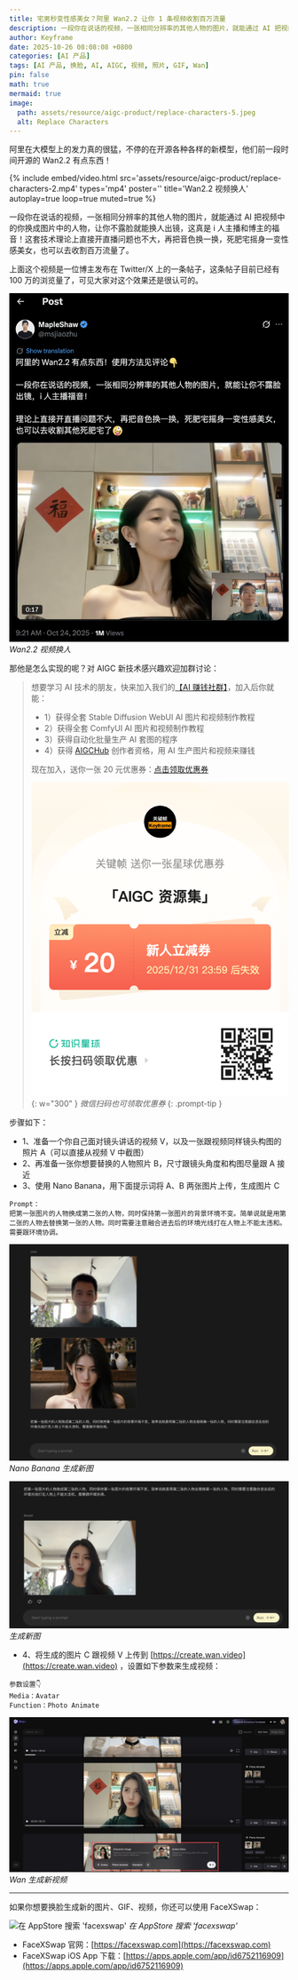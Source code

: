 ```yaml
---
title: 宅男秒变性感美女？阿里 Wan2.2 让你 1 条视频收割百万流量
description: 一段你在说话的视频，一张相同分辨率的其他人物的图片，就能通过 AI 把视频中的你换成图片中的人物。
author: Keyframe
date: 2025-10-26 08:08:08 +0800
categories: [AI 产品]
tags: [AI 产品, 换脸, AI, AIGC, 视频, 照片, GIF, Wan]
pin: false
math: true
mermaid: true
image:
  path: assets/resource/aigc-product/replace-characters-5.jpeg
  alt: Replace Characters
---
```




阿里在大模型上的发力真的很猛，不停的在开源各种各样的新模型，他们前一段时间开源的 Wan2.2 有点东西！


{%
  include embed/video.html
  src='assets/resource/aigc-product/replace-characters-2.mp4'
  types='mp4'
  poster=''
  title='Wan2.2 视频换人'
  autoplay=true
  loop=true
  muted=true
%}

一段你在说话的视频，一张相同分辨率的其他人物的图片，就能通过 AI 把视频中的你换成图片中的人物，让你不露脸就能换人出镜，这真是 i 人主播和博主的福音！这套技术理论上直接开直播问题也不大，再把音色换一换，死肥宅摇身一变性感美女，也可以去收割百万流量了。


上面这个视频是一位博主发布在 Twitter/X 上的一条帖子，这条帖子目前已经有 100 万的浏览量了，可见大家对这个效果还是很认可的。

![视频换人](assets/resource/aigc-product/replace-characters-1.png)
_Wan2.2 视频换人_

那他是怎么实现的呢？对 AIGC 新技术感兴趣欢迎加群讨论：


>想要学习 AI 技术的朋友，快来加入我们的<a href="https://t.zsxq.com/nd3Wj" target="_blank" rel="noopener noreferrer">【AI 赚钱社群】</a>，加入后你就能：
>
>- 1）获得全套 Stable Diffusion WebUI AI 图片和视频制作教程
>- 2）获得全套 ComfyUI AI 图片和视频制作教程
>- 3）获得自动化批量生产 AI 套图的程序
>- 4）获得 <a href="https://aigchub.ai" target="_blank" rel="noopener noreferrer">AIGCHub</a> 创作者资格，用 AI 生产图片和视频来赚钱
>
>现在加入，送你一张 20 元优惠券：<a href="https://t.zsxq.com/nd3Wj" target="_blank" rel="noopener noreferrer">点击领取优惠券</a>
>
>![知识星球新人优惠券](assets/img/aigc-zsxq-coupon.png){: w="300" }
>_微信扫码也可领取优惠券_
{: .prompt-tip }





步骤如下：


- 1、准备一个你自己面对镜头讲话的视频 V，以及一张跟视频同样镜头构图的照片 A（可以直接从视频 V 中截图）
- 2、再准备一张你想要替换的人物照片 B，尺寸跟镜头角度和构图尽量跟 A 接近
- 3、使用 Nano Banana，用下面提示词将 A、B 两张图片上传，生成图片 C

```
Prompt：
把第一张图片的人物换成第二张的人物，同时保持第一张图片的背景环境不变。简单说就是用第二张的人物去替换第一张的人物。同时需要注意融合进去后的环境光线打在人物上不能太违和。需要跟环境协调。
```

![使用 Nano Banana 生成新图](assets/resource/aigc-product/replace-characters-3.jpeg)
_Nano Banana 生成新图_

![生成新图 C](assets/resource/aigc-product/replace-characters-4.jpeg)
_生成新图_


- 4、将生成的图片 C 跟视频 V 上传到 [https://create.wan.video](https://create.wan.video) ，设置如下参数来生成视频：

```
参数设置👇
Media：Avatar
Function：Photo Animate
```

![使用 Wan 生成新视频](assets/resource/aigc-product/replace-characters-5.jpeg)
_Wan 生成新视频_

---

如果你想要换脸生成新的图片、GIF、视频，你还可以使用 FaceXSwap：

![在 AppStore 搜索 'facexswap'](resource/aigc-influence/aigc-influence-70/facexswap-2.png)
_在 AppStore 搜索 'facexswap'_


- FaceXSwap 官网：[https://facexswap.com](https://facexswap.com)
- FaceXSwap iOS App 下载：[https://apps.apple.com/app/id6752116909](https://apps.apple.com/app/id6752116909)
